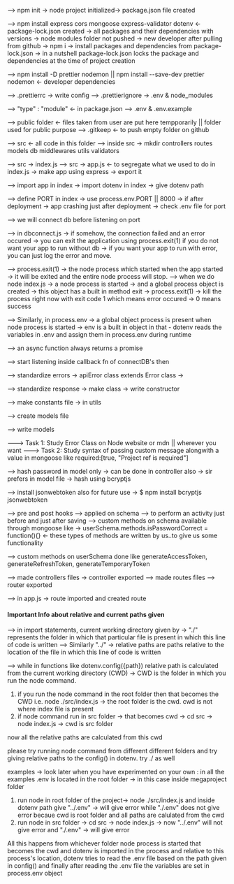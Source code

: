 --> npm init -> node project initialized-> package.json file created

--> npm install express cors mongoose express-validator dotenv <- package-lock.json created -> all packages and their dependencies with versions -> node modules folder not pushed -> new developer after pulling from github -> npm i -> install packages and dependencies from package-lock.json -> in a nutshell package-lock.json locks the package and dependencies at the time of project creation

--> npm install -D prettier nodemon || npm install --save-dev prettier nodemon <- developer dependencies

--> .prettierrc -> write config
--> .prettierignore -> .env & node_modules

--> "type" : "module" <- in package.json
--> .env & .env.example

--> public folder <- files taken from user are put here tempporarily || folder used for public purpose
--> .gitkeep <- to push empty folder on github

--> src <- all code in this folder
--> inside src -> mkdir controllers routes models db middlewares utils validators

--> src -> index.js
--> src -> app.js <- to segregate what we used to do in index.js -> make app using express -> export it

--> import app in index -> import dotenv in index -> give dotenv path

--> define PORT in index -> use process.env.PORT || 8000 -> if after deployment -> app crashing just after deployment -> check .env file for port

--> we will connect db before listening on port

--> in dbconnect.js -> if somehow, the connection failed and an error occured -> you can exit the application using process.exit(1) if you do not want your app to run without db -> if you want your app to run with error, you can just log the error and move.

--> process.exit(1) -> the node process which started when the app started -> it will be exited and the entire node process will stop.
--> when we do node index.js -> a node process is started -> and a global process object is created -> this object has a built in method exit -> process.exit(1) -> kill the process right now with exit code 1 which means error occured -> 0 means success

--> Similarly, in process.env -> a global object process is present when node process is started -> env is a built in object in that - dotenv reads the variables in .env and assign them in process.env during runtime

--> an async function always returns a promise

--> start listening inside callback fn of connectDB's then

--> standardize errors -> apiError class extends Error class ->

--> standardize response -> make class -> write constructor

--> make constants file -> in utils

--> create models file

--> write models

---> Task 1: Study Error Class on Node website or mdn || wherever you want
---> Task 2: Study syntax of passing custom message alongwith a value in mongoose like required:[true, "Project ref is required"]

--> hash password in model only -> can be done in controller also -> sir prefers in model file -> hash using bcryptjs

--> install jsonwebtoken also for future use -> $ npm install bcryptjs jsonwebtoken

--> pre and post hooks --> applied on schema --> to perform an activity just before and just after saving
--> custom methods on schema available through mongoose like -> userSchema.methods.isPasswordCorrect = function(){} <- these types of methods are written by us..to give us some functionality

--> custom methods on userSchema done like generateAccessToken, generateRefreshToken, generateTemporaryToken

--> made controllers files -> controller exported
--> made routes files --> router exported

--> in app.js -> route imported and created route

#### Important Info about relative and current paths given

--> in import statements, current working directory given by -> "./" represents the folder in which that particular file is present in which this line of code is written
--> Similarly "../" -> relative paths are paths relative to the location of the file in which this line of code is written

--> while in functions like dotenv.config({path}) relative path is calculated from the current working directory (CWD) -> CWD is the folder in which you run the node command.

1. if you run the node command in the root folder then that becomes the CWD i.e. node ./src/index.js -> the root folder is the cwd. cwd is not where index file is present
2. if node command run in src folder -> that becomes cwd -> cd src -> node index.js -> cwd is src folder

now all the relative paths are calculated from this cwd

please try running node command from different different folders and try giving relative paths to the config() in dotenv. try ./ as well

examples -> look later when you have experimented on your own : in all the examples .env is located in the root folder -> in this case inside megaproject folder

1. run node in root folder of the project-> node ./src/index.js and inside dotenv path give "../.env" -> will give error while "./.env" does not give error becaue cwd is root folder and all paths are calulated from the cwd
2. run node in src folder -> cd src -> node index.js -> now "../.env" will not give error and "./.env" -> will give error

All this happens from whichever folder node process is started that becomes the cwd and dotenv is imported in the process and relative to this process's location, dotenv tries to read the .env file based on the path given in config() and finally after reading the .env file the variables are set in process.env object
